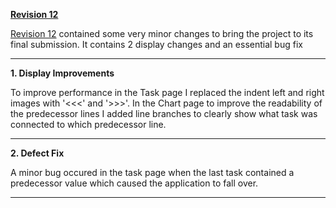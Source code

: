 **[Revision 12](https://code.google.com/p/operation-gantt/source/detail?r=12)**

[Revision 12](https://code.google.com/p/operation-gantt/source/detail?r=12) contained some very minor changes to bring the project to its final submission. It contains 2 display changes and an essential bug fix


---

**1. Display Improvements**

To improve performance in the Task page I replaced  the indent left and right images with '<<<' and '>>>'. In the Chart page to improve the readability of the predecessor lines I added line branches to clearly show what task was connected to which predecessor line.

---

**2. Defect Fix**

A minor bug occured in the task page when the last task contained a predecessor value which caused the application to fall over.

---
